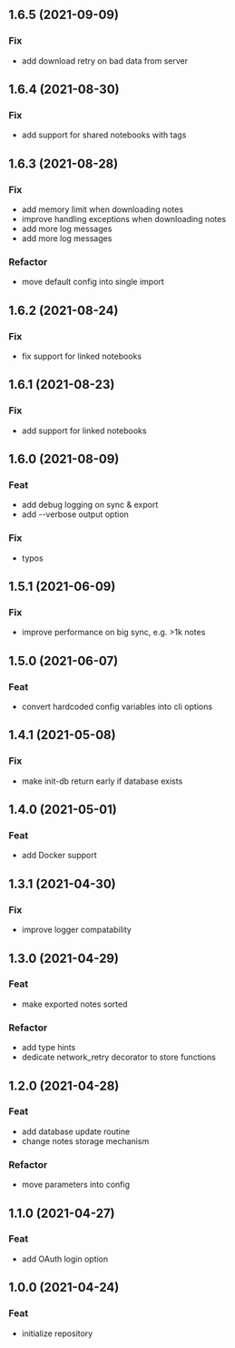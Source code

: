 ## 1.6.5 (2021-09-09)

### Fix

- add download retry on bad data from server

## 1.6.4 (2021-08-30)

### Fix

- add support for shared notebooks with tags

## 1.6.3 (2021-08-28)

### Fix

- add memory limit when downloading notes
- improve handling exceptions when downloading notes
- add more log messages
- add more log messages

### Refactor

- move default config into single import

## 1.6.2 (2021-08-24)

### Fix

- fix support for linked notebooks

## 1.6.1 (2021-08-23)

### Fix

- add support for linked notebooks

## 1.6.0 (2021-08-09)

### Feat

- add debug logging on sync & export
- add --verbose output option

### Fix

- typos

## 1.5.1 (2021-06-09)

### Fix

- improve performance on big sync, e.g. >1k notes

## 1.5.0 (2021-06-07)

### Feat

- convert hardcoded config variables into cli options

## 1.4.1 (2021-05-08)

### Fix

- make init-db return early if database exists

## 1.4.0 (2021-05-01)

### Feat

- add Docker support

## 1.3.1 (2021-04-30)

### Fix

- improve logger compatability

## 1.3.0 (2021-04-29)

### Feat

- make exported notes sorted

### Refactor

- add type hints
- dedicate network_retry decorator to store functions

## 1.2.0 (2021-04-28)

### Feat

- add database update routine
- change notes storage mechanism

### Refactor

- move parameters into config

## 1.1.0 (2021-04-27)

### Feat

- add OAuth login option

## 1.0.0 (2021-04-24)

### Feat

- initialize repository
